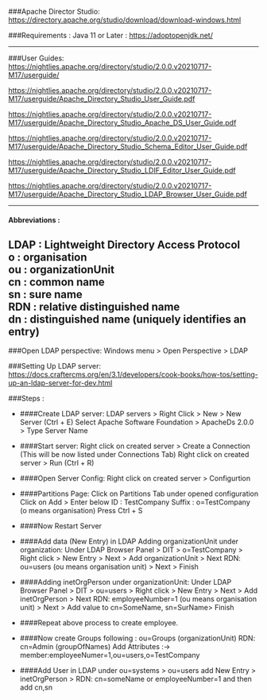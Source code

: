 ###Apache Director Studio:
https://directory.apache.org/studio/download/download-windows.html

###Requirements :
Java 11 or Later : https://adoptopenjdk.net/

---
###User Guides:
https://nightlies.apache.org/directory/studio/2.0.0.v20210717-M17/userguide/

https://nightlies.apache.org/directory/studio/2.0.0.v20210717-M17/userguide/Apache_Directory_Studio_User_Guide.pdf

https://nightlies.apache.org/directory/studio/2.0.0.v20210717-M17/userguide/Apache_Directory_Studio_Apache_DS_User_Guide.pdf

https://nightlies.apache.org/directory/studio/2.0.0.v20210717-M17/userguide/Apache_Directory_Studio_Schema_Editor_User_Guide.pdf

https://nightlies.apache.org/directory/studio/2.0.0.v20210717-M17/userguide/Apache_Directory_Studio_LDIF_Editor_User_Guide.pdf

https://nightlies.apache.org/directory/studio/2.0.0.v20210717-M17/userguide/Apache_Directory_Studio_LDAP_Browser_User_Guide.pdf

---
#### Abbreviations :
LDAP : Lightweight Directory Access Protocol <br>
o : organisation <br>
ou : organizationUnit <br>
cn : common name <br>
sn : sure name <br>
RDN : relative distinguished name <br>
dn : distinguished name (uniquely identifies an entry)
---

###Open LDAP perspective:
Windows menu > Open Perspective > LDAP

###Setting Up LDAP server:
https://docs.craftercms.org/en/3.1/developers/cook-books/how-tos/setting-up-an-ldap-server-for-dev.html

###Steps :
- ####Create LDAP server:
    LDAP servers > Right Click > New > New Server (Ctrl + E)
    Select Apache Software Foundation > ApacheDs 2.0.0 > Type Server Name

- ####Start server:
    Right click on created server > Create a Connection (This will be now listed under Connections Tab)
    Right click on created server > Run (Ctrl + R)

- ####Open Server Config:
    Right click on created server > Configurtion

- ####Partitions Page:
    Click on Partitions Tab under opened configuration
    Click on Add > Enter below
    ID : TestCompany
    Suffix : o=TestCompany     (o means organisation)
    Press Ctrl + S

- ####Now Restart Server

- ####Add data (New Entry) in LDAP
    Adding organizationUnit under organization:
    Under LDAP Browser Panel > DIT > o=TestCompany > Right click  > New Entry > Next > Add organizationUnit > Next
    RDN: ou=users  (ou means organisation unit) > Next > Finish

- ####Adding inetOrgPerson under organizationUnit:
    Under LDAP Browser Panel > DIT > ou=users > Right click  > New Entry > Next > Add inetOrgPerson > Next
    RDN: employeeNumber=1  (ou means organisation unit) > Next > Add value to cn=SomeName, sn=SurName> Finish

- ####Repeat above process to create employee.

- ####Now create Groups following :
    ou=Groups (organizationUnit)
    RDN: cn=Admin (groupOfNames)
    Add Attributes :-> member:employeeNumer=1,ou=users,o=TestCompany

- ####Add User in LDAP
    under ou=systems > ou=users
    add New Entry > inetOrgPerson >
    RDN:  cn=someName
    or employeeNumber=1 and then add cn,sn
